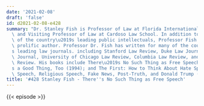 ```yaml
---
date: '2021-02-08'
draft: 'false'
id: d2021-02-08-e428
summary: "Dr. Stanley Fish is Professor of Law at Florida International University\
  \ and Visiting Professor of Law at Cardoso Law School. In addition to being one\
  \ of the country\u2019s leading public intellectuals, Professor Fish is an extraordinarily\
  \ prolific author. Professor Dr. Fish has written for many of the country\u2019\
  s leading law journals. including Stanford Law Review, Duke Law Journal, Yale Law\
  \ Journal, University of Chicago Law Review, Columbia Law Review, and Texas Law\
  \ Review. His books include There\u2019s No Such Thing as Free Speech, and It\u2019\
  s a Good Thing, Too (1994); and The First: How to Think About Hate Speech, Campus\
  \ Speech, Religious Speech, Fake News, Post-Truth, and Donald Trump (2019)."
title: '#428 Stanley Fish - There''s No Such Thing as Free Speech'
---
```

{{< episode >}}
